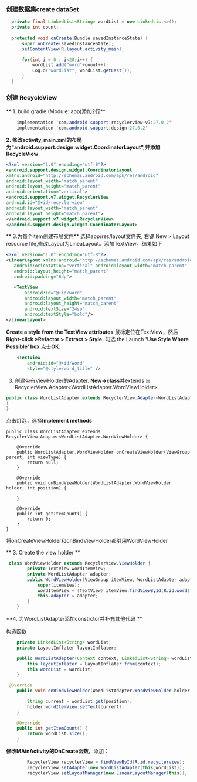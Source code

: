 
### 创建数据集create dataSet
  ```java
    private final LinkedList<String> wordList = new LinkedList<>();
    private int count;
    
    protected void onCreate(Bundle savedInstanceState) {
        super.onCreate(savedInstanceState);
        setContentView(R.layout.activity_main);

        for(int i = 0 ; i<20;i++) {
            wordList.add("word"+count++);
            Log.d("wordList", wordList.getLast());
        }
    }
  ```
 ### 创建 RecycleView

** 1. build.gradle (Module: app)添加2行**
``` java   
    implementation 'com.android.support:recyclerview-v7:27.0.2'
    implementation 'com.android.support:design:27.0.2'
```
    
**2. 修改activity_main.xml的布局为"android.support.design.widget.CoordinatorLayout",并添加 RecycleView**

```xml
<?xml version="1.0" encoding="utf-8"?>
<android.support.design.widget.CoordinatorLayout
xmlns:android="http://schemas.android.com/apk/res/android"
android:layout_width="match_parent"
android:layout_height="match_parent"
android:orientation="vertical">
<android.support.v7.widget.RecyclerView
android:id="@+id/recyclerview"
android:layout_width="match_parent"
android:layout_height="match_parent">
</android.support.v7.widget.RecyclerView>
</android.support.design.widget.CoordinatorLayout>
```
** 3.为每个item创建布局文件** 
 选择app/res/layout文件夹, 右键 New > Layout resource file,修改Layout为LineaLayout。添加TextView。结果如下
 ```xml
<?xml version="1.0" encoding="utf-8"?>
<LinearLayout xmlns:android="http://schemas.android.com/apk/res/android"
    android:orientation="vertical" android:layout_width="match_parent"
    android:layout_height="match_parent"
    android:padding="6dp">

    <TextView
        android:id="@+id/word"
        android:layout_width="match_parent"
        android:layout_height="match_parent"
        android:textSize="24sp"
        android:textStyle="bold"/>
</LinearLayout>
 ```
 
 **Create a style from the TextView attributes**
 鼠标定位在TextView，然后**Right-click >Refactor > Extract > Style.**
 勾选 the Launch **'Use Style Where Possible' box**.点击**OK**.
 
```xml
    <TextView
        android:id="@+id/word"
        style="@style/word_title" />
```

3. 创建带有ViewHolder的Adapter. **New->class**并extends 自 RecyclerView.Adapter<WordListAdapter.WordViewHolder>
```java
public class WordListAdapter extends RecyclerView.Adapter<WordListAdapter.WordViewHolder>
{
}
```
点击灯泡，选择**Implement methods**
```
public class WordListAdapter extends RecyclerView.Adapter<WordListAdapter.WordViewHolder> {

    @Override
    public WordListAdapter.WordViewHolder onCreateViewHolder(ViewGroup parent, int viewType) {
        return null;
    }

    @Override
    public void onBindViewHolder(WordListAdapter.WordViewHolder holder, int position) {

    }

    @Override
    public int getItemCount() {
        return 0;
    }
}
```
将onCreateViewHolder和onBindViewHolder都引用WordViewHolder

** 3. Create the view holder **

```java
 class WordViewHolder extends RecyclerView.ViewHolder {
        private TextView wordItemView;
        private WordListAdapter adapter;
        public WordViewHolder(ViewGroup itemView, WordListAdapter adapter) {
            super(itemView);
            wordItemView = (TextView) itemView.findViewById(R.id.word);
            this.adapter = adapter;
        }
    }
```

**4. 为WordListAdapter添加constrctor并补充其他代码 **

构造函数
```java
    private LinkedList<String> wordList;
    private LayoutInflater layoutInflater;

    public WordListAdapter(Context context, LinkedList<String> wordList) {
        this.layoutInflater = LayoutInflater.from(context);
        this.wordList = wordList;
    }
```
```java
 @Override
    public void onBindViewHolder(WordListAdapter.WordViewHolder holder, int position) {

        String current = wordList.get(position);
        holder.wordItemView.setText(current);
    }

    @Override
    public int getItemCount() {
        return wordList.size();
    }
```

**修改MAinActivity的OnCreate函数**，添加：
```java
        RecyclerView recyclerView = findViewById(R.id.recyclerview);
        recyclerView.setAdapter(new WordListAdapter(this,wordList));
        recyclerView.setLayoutManager(new LinearLayoutManager(this));
```
